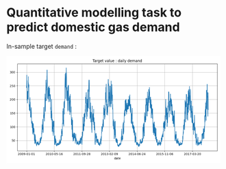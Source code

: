 # Quantitative modelling task to predict domestic gas demand

In-sample target `demand` :

<img src="img/train_demand.png" width="500px" />

